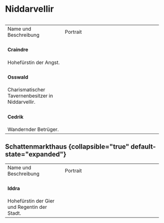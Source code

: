 # Niddarvellir

<img src="niddarvellir_central_city.jpg" alt=""/>

<table>
<tr><td>Name und Beschreibung</td><td width="300">Portrait</td></tr>
<tr><td><h4>Craindre</h4> Hohefürstin der Angst.</td><td><img src="" alt="" /></td></tr>
<!--<tr><td><h4>Wilfried</h4></td><td><img src="wilfried.png" alt="" /></td></tr>-->
<tr><td><h4>Osswald</h4> Charismatischer Tavernenbesitzer in Niddarvellir.</td><td><img src="osswald.png" alt="" /></td></tr>
<tr><td><h4>Cedrik</h4> Wandernder Betrüger.</td><td><img src="cedrik.png" alt="" /></td></tr>
</table>

## Schattenmarkthaus {collapsible="true" default-state="expanded"}

<table>
<tr><td>Name und Beschreibung</td><td width="300">Portrait</td></tr>
<tr><td><h4>Iddra</h4> Hohefürstin der Gier und Regentin der Stadt.</td><td><img src="iddra.png" alt="" /></td></tr>
</table>
